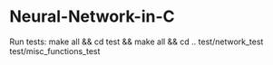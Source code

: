 # Neural-Network-in-C

Run tests:
make all && cd test && make all && cd ..
test/network_test
test/misc_functions_test